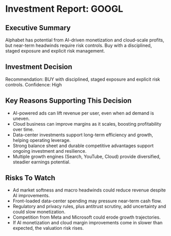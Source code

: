 # Investment Report: GOOGL
## Executive Summary
Alphabet has potential from AI-driven monetization and cloud-scale profits, but near-term headwinds require risk controls. Buy with a disciplined, staged exposure and explicit risk management.

## Investment Decision
Recommendation: BUY with disciplined, staged exposure and explicit risk controls. Confidence: High

## Key Reasons Supporting This Decision
- AI-powered ads can lift revenue per user, even when ad demand is uneven.
- Cloud business can improve margins as it scales, boosting profitability over time.
- Data-center investments support long-term efficiency and growth, helping operating leverage.
- Strong balance sheet and durable competitive advantages support ongoing investment and resilience.
- Multiple growth engines (Search, YouTube, Cloud) provide diversified, steadier earnings potential.

## Risks To Watch
- Ad market softness and macro headwinds could reduce revenue despite AI improvements.
- Front-loaded data-center spending may pressure near-term cash flow.
- Regulatory and privacy rules, plus antitrust scrutiny, add uncertainty and could slow monetization.
- Competition from Meta and Microsoft could erode growth trajectories.
- If AI monetization and cloud margin improvements come in slower than expected, the valuation risk rises.